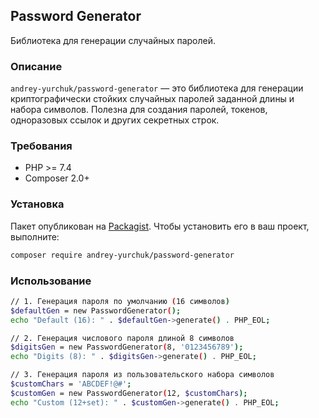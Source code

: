 ## Password Generator

Библиотека для генерации случайных паролей.

### Описание

`andrey-yurchuk/password-generator` — это библиотека для генерации криптографически стойких случайных паролей 
заданной длины и набора символов. Полезна для создания паролей, токенов, одноразовых ссылок и других секретных строк.

### Требования

- PHP >= 7.4
- Composer 2.0+

### Установка

Пакет опубликован на [Packagist](https://packagist.org/packages/andrey-yurchuk/password-generator). Чтобы установить его в ваш проект, выполните:

```bash
composer require andrey-yurchuk/password-generator
```

### Использование

```bash
// 1. Генерация пароля по умолчанию (16 символов)
$defaultGen = new PasswordGenerator();
echo "Default (16): " . $defaultGen->generate() . PHP_EOL;

// 2. Генерация числового пароля длиной 8 символов
$digitsGen = new PasswordGenerator(8, '0123456789');
echo "Digits (8): " . $digitsGen->generate() . PHP_EOL;

// 3. Генерация пароля из пользовательского набора символов
$customChars = 'ABCDEF!@#';
$customGen = new PasswordGenerator(12, $customChars);
echo "Custom (12+set): " . $customGen->generate() . PHP_EOL;
```